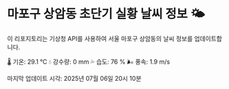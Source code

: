 
# 마포구 상암동 초단기 실황 날씨 정보 🌤️

이 리포지토리는 기상청 API를 사용하여 서울 마포구 상암동의 날씨 정보를 업데이트합니다. 

🌡️ 기온: 29.1 ℃
💧 강수량: 0 mm
💦 습도: 76 %
🌬️ 풍속: 1.9 m/s

마지막 업데이트 시각: 2025년 07월 06일 20시 10분    
